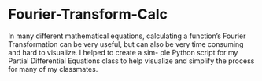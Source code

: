 # Fourier-Transform-Calc
In many different mathematical equations, calculating a function’s Fourier Transformation can be very useful, but can also be very time consuming and hard to visualize. I helped to create a sim- ple Python script for my Partial Differential Equations class to help visualize and simplify the process for many of my classmates.
